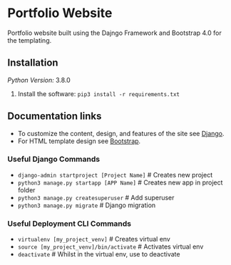 # Portfolio Website

Portfolio website built using the Dajngo Framework and Bootstrap 4.0 for the templating.

## Installation

*Python Version:* 3.8.0

1. Install the software: `pip3 install -r requirements.txt`

## Documentation links

* To customize the content, design, and features of the site see [Django](https://docs.djangoproject.com/).
* For HTML template design see [Bootstrap](https://getbootstrap.com/).

### Useful Django Commands

* `django-admin startproject [Project Name]` # Creates new project
* `python3 manage.py startapp [APP Name]` # Creates new app in project folder
* `python3 manage.py createsuperuser` # Add superuser
* `python3 manage.py migrate` # Django migration

### Useful Deployment CLI Commands

* `virtualenv [my_project_venv]` # Creates virtual env
* `source [my_project_venv]/bin/activate` # Activates virtual env
* `deactivate` # Whilst in the virtual env, use to deactivate
